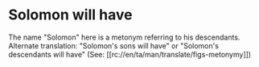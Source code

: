 # Solomon will have

The name "Solomon" here is a metonym referring to his descendants. Alternate translation: "Solomon's sons will have" or "Solomon's descendants will have" (See: [[rc://en/ta/man/translate/figs-metonymy]])

